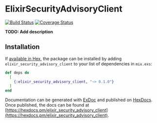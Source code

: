 # ElixirSecurityAdvisoryClient

[![Build Status](https://travis-ci.com/ex-security-advisory/cli-client.svg?branch=master)](https://travis-ci.com/ex-security-advisory/cli-client)
[![Coverage Status](https://coveralls.io/repos/github/ex-security-advisory/cli-client/badge.svg?branch=master)](https://coveralls.io/github/ex-security-advisory/cli-client?branch=master)

**TODO: Add description**

## Installation

If [available in Hex](https://hex.pm/docs/publish), the package can be installed
by adding `elixir_security_advisory_client` to your list of dependencies in `mix.exs`:

```elixir
def deps do
  [
    {:elixir_security_advisory_client, "~> 0.1.0"}
  ]
end
```

Documentation can be generated with [ExDoc](https://github.com/elixir-lang/ex_doc)
and published on [HexDocs](https://hexdocs.pm). Once published, the docs can
be found at [https://hexdocs.pm/elixir_security_advisory_client](https://hexdocs.pm/elixir_security_advisory_client).
